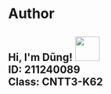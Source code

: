 # Author

<h2> Hi, I'm Dũng! <img src="https://media.giphy.com/media/Sv9nS8PtXWyshopzAz/giphy.gif" width="50">
  <br> ID: 211240089
  <br> Class: CNTT3-K62 </br>
</h2>
